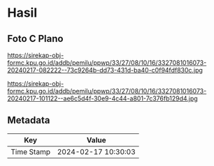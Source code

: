 # Hasil

## Foto C Plano

https://sirekap-obj-formc.kpu.go.id/addb/pemilu/ppwp/33/27/08/10/16/3327081016073-20240217-082222--73c9264b-dd73-431d-ba40-c0f94fdf830c.jpg

https://sirekap-obj-formc.kpu.go.id/addb/pemilu/ppwp/33/27/08/10/16/3327081016073-20240217-101122--ae6c5d4f-30e9-4c44-a801-7c376fb129d4.jpg


## Metadata

| Key        | Value               |
| ---------- | ------------------- |
| Time Stamp | 2024-02-17 10:30:03 |



